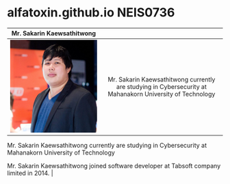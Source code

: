 # alfatoxin.github.io NEIS0736
|               Mr. Sakarin Kaewsathitwong              |                                                                                                           |
|:-----------------------------------------------------:|:---------------------------------------------------------------------------------------------------------:|
| ![](/assets/sakarin.png "Mr. Sakarin Kaewsathitwong") | Mr. Sakarin Kaewsathitwong currently are studying in Cybersecurity at Mahanakorn University of Technology

Mr. Sakarin Kaewsathitwong currently are studying in Cybersecurity at Mahanakorn University of Technology

Mr. Sakarin Kaewsathitwong joined software developer at Tabsoft company limited in 2014. |